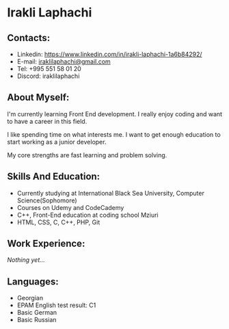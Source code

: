 # Irakli Laphachi

## Contacts:

- Linkedin: https://www.linkedin.com/in/irakli-laphachi-1a6b84292/
- E-mail: iraklilaphachi@gmail.com
- Tel: +995 551 58 01 20
- Discord: iraklilaphachi

## About Myself:

I'm currently learning Front End development. I really enjoy coding and want to have a career in this field.

I like spending time on what interests me. I want to get enough education to start working as a junior developer.

My core strengths are fast learning and problem solving.

## Skills And Education:

- Currently studying at International Black Sea University, Computer Science(Sophomore)
- Courses on Udemy and CodeCademy
- C++, Front-End education at coding school Mziuri
- HTML, CSS, C, C++, PHP, Git

## Work Experience:

*Nothing yet...*

## Languages:

- Georgian
- EPAM English test result: C1
- Basic German
- Basic Russian
